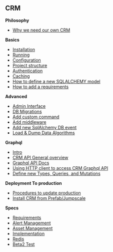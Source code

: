 
## CRM

**Philosophy**
- [Why we need our own CRM](docs/Philosophy.md)

**Basics**
- [Installation](docs/Installation.md)
- [Running](docs/Running.md)
- [Configuration](docs/Configuration.md)
- [Project structure](docs/Structure.md)
- [Authentication](docs/AuthenticationMiddleware.md)
- [Caching](docs/Caching.md)
- [How to define a new SQLALCHEMY model](docs/Models.md)
- [How to add a requirements](docs/AddNewRequirement.md)

**Advanced**
- [Admin Interface](docs/AdminInterface.md)
- [DB Migrations](docs/Migrations.md)
- [Add custom command](docs/Commands.md)
- [Add middleware](docs/Middlewares.md)
- [Add new SqlAlchemy DB event](docs/DBEvents.md)
- [Load & Dump Data Algorithms](docs/LoadDumpData.md)


**Graphql**
- [Intro](docs/GraphqlOverview.md)
- [CRM API General overview](docs/GraphqlQueriesAndMutations.md)
- [Graphql API Docs](http://htmlpreview.github.io/?https://github.com/Incubaid/crm/blob/master/docs/graphqlapi/index.html)
- [Using HTTP client to access CRM Graphql API](docs/GraphqlHTTPClient.md)
- [Define new Types, Queries, and Mutations](docs/GraphqlAdvanced.md)

**Deployment To production**

- [Procedures to update production](docs/Production.md)
- [Install CRM from Prefab/Jumpscale](docs/PrefabInstallation.md)

**Specs**
- [Requirements](specs/Requirements.md)
- [Alert Management](specs/AlertManagement.md)
- [Asset Management](specs/Assetmanagement.md)
- [Implementation](specs/Implementation.md)
- [Redis](specs/Redis.md)
- [Beta2 Test](specs/Beta2Test.md)
